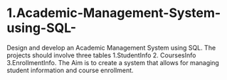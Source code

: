# 1.Academic-Management-System-using-SQL-
Design and develop an Academic Management System using SQL. The projects should involve three tables 1.StudentInfo 2. CoursesInfo 3.EnrollmentInfo. The Aim is to create a system that allows for managing student information and course enrollment.

